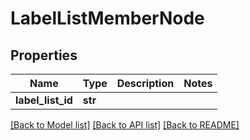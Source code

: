 # LabelListMemberNode

## Properties
Name | Type | Description | Notes
------------ | ------------- | ------------- | -------------
**label_list_id** | **str** |  | 

[[Back to Model list]](../README.md#documentation-for-models) [[Back to API list]](../README.md#documentation-for-api-endpoints) [[Back to README]](../README.md)



